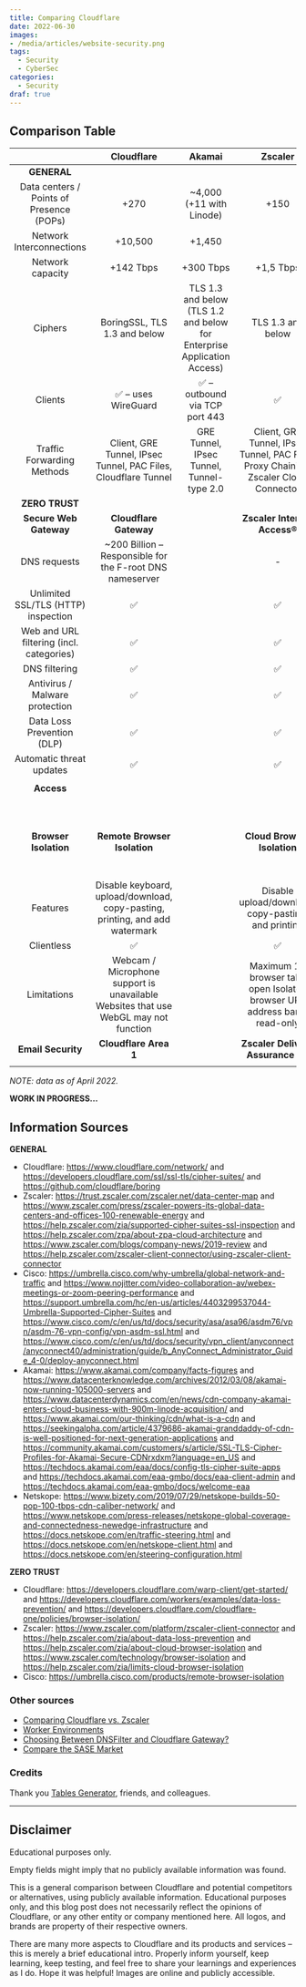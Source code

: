 ```yaml
---
title: Comparing Cloudflare
date: 2022-06-30
images: 
- /media/articles/website-security.png
tags:
  - Security
  - CyberSec
categories:
  - Security
draf: true
---
```


## Comparison Table

|  | **Cloudflare** | **Akamai** | **Zscaler** | **Cisco** | **Netskope** |
|:---:|:---:|:---:|:---:|:---:|:---:|
| **GENERAL** |  |  |  |  |  |
| Data centers / Points of Presence (POPs) | +270 | ~4,000 (+11 with Linode) | +150 | +37 | +50 |
| Network Interconnections | +10,500 | +1,450 |  |  |  |
| Network capacity | +142 Tbps | +300 Tbps | +1,5 Tbps | +1 Tbps | +100 Tbps |
| Ciphers | BoringSSL, TLS 1.3 and below | TLS 1.3 and below  (TLS 1.2 and below for Enterprise Application Access) | TLS 1.3 and below | TLS 1.2 and below | TLS 1.3 and below |
| Clients | ✅ – uses WireGuard | ✅ – outbound via TCP port 443 | ✅ | ✅ | ✅ – download limit of 1 MB |
| Traffic Forwarding Methods | Client, GRE Tunnel, IPsec Tunnel, PAC Files, Cloudflare Tunnel | GRE Tunnel, IPsec Tunnel, Tunnel-type 2.0 | Client, GRE Tunnel, IPsec Tunnel, PAC Files, Proxy Chaining, Zscaler Cloud Connector |  |  |
| **ZERO TRUST** |  |  |  |  |  |
| **Secure Web Gateway** | **Cloudflare Gateway** |  | **Zscaler Internet Access®** | **Cisco Umbrella** |  |
| DNS requests | ~200 Billion – Responsible for the F-root DNS nameserver |  | - | ~400 Billion |  |
| Unlimited SSL/TLS (HTTP) inspection | ✅ |  | ✅ |  |  |
| Web and URL filtering (incl. categories) | ✅ |  | ✅ |  |  |
| DNS filtering | ✅ |  | ✅ |  |  |
| Antivirus / Malware protection | ✅ |  | ✅ |  |  |
| Data Loss Prevention (DLP) | ✅ |  | ✅ |  |  |
| Automatic threat updates | ✅ |  | ✅ |  |  |
|  |  |  |  |  |  |
| **Access** |  |  |  |  |  |
|  |  |  |  |  |  |
|  |  |  |  |  |  |
|  |  |  |  |  |  |
| **Browser Isolation** | **Remote Browser Isolation** |  | **Cloud Browser Isolation** | **Cisco Umbrella remote browser isolation (RBI)** |  |
| Features | Disable keyboard, upload/download, copy-pasting, printing, and add watermark |  | Disable upload/download, copy-pasting, and printing |  |  |
| Clientless | ✅ |  | ✅ |  |  |
| Limitations | Webcam / Microphone support is unavailable Websites that use WebGL may not function |  | Maximum 10 browser tabs open Isolated browser URL address bar is read-only |  |  |
| **Email Security** | **Cloudflare Area 1** |  | **Zscaler Delivery Assurance (?)** | **IronPort** |  |
|  |  |  |  |  |  |

_NOTE: data as of April 2022._

**WORK IN PROGRESS...**


## Information Sources

**GENERAL**
- Cloudflare: https://www.cloudflare.com/network/ and https://developers.cloudflare.com/ssl/ssl-tls/cipher-suites/ and https://github.com/cloudflare/boring
- Zscaler: https://trust.zscaler.com/zscaler.net/data-center-map and https://www.zscaler.com/press/zscaler-powers-its-global-data-centers-and-offices-100-renewable-energy and https://help.zscaler.com/zia/supported-cipher-suites-ssl-inspection and https://help.zscaler.com/zpa/about-zpa-cloud-architecture and https://www.zscaler.com/blogs/company-news/2019-review and https://help.zscaler.com/zscaler-client-connector/using-zscaler-client-connector
- Cisco: https://umbrella.cisco.com/why-umbrella/global-network-and-traffic and https://www.nojitter.com/video-collaboration-av/webex-meetings-or-zoom-peering-performance and https://support.umbrella.com/hc/en-us/articles/4403299537044-Umbrella-Supported-Cipher-Suites and https://www.cisco.com/c/en/us/td/docs/security/asa/asa96/asdm76/vpn/asdm-76-vpn-config/vpn-asdm-ssl.html and https://www.cisco.com/c/en/us/td/docs/security/vpn_client/anyconnect/anyconnect40/administration/guide/b_AnyConnect_Administrator_Guide_4-0/deploy-anyconnect.html
- Akamai: https://www.akamai.com/company/facts-figures and https://www.datacenterknowledge.com/archives/2012/03/08/akamai-now-running-105000-servers and https://www.datacenterdynamics.com/en/news/cdn-company-akamai-enters-cloud-business-with-900m-linode-acquisition/ and https://www.akamai.com/our-thinking/cdn/what-is-a-cdn and https://seekingalpha.com/article/4379686-akamai-granddaddy-of-cdn-is-well-positioned-for-next-generation-applications and https://community.akamai.com/customers/s/article/SSL-TLS-Cipher-Profiles-for-Akamai-Secure-CDNrxdxm?language=en_US and https://techdocs.akamai.com/eaa/docs/config-tls-cipher-suite-apps and https://techdocs.akamai.com/eaa-gmbo/docs/eaa-client-admin and https://techdocs.akamai.com/eaa-gmbo/docs/welcome-eaa
- Netskope: https://www.bizety.com/2019/07/29/netskope-builds-50-pop-100-tbps-cdn-caliber-network/ and https://www.netskope.com/press-releases/netskope-global-coverage-and-connectedness-newedge-infrastructure and https://docs.netskope.com/en/traffic-steering.html and https://docs.netskope.com/en/netskope-client.html and https://docs.netskope.com/en/steering-configuration.html

**ZERO TRUST**
- Cloudflare: https://developers.cloudflare.com/warp-client/get-started/ and https://developers.cloudflare.com/workers/examples/data-loss-prevention/ and https://developers.cloudflare.com/cloudflare-one/policies/browser-isolation/ 
- Zscaler: https://www.zscaler.com/platform/zscaler-client-connector and https://help.zscaler.com/zia/about-data-loss-prevention and https://help.zscaler.com/zia/about-cloud-browser-isolation and https://www.zscaler.com/technology/browser-isolation and https://help.zscaler.com/zia/limits-cloud-browser-isolation 
- Cisco: https://umbrella.cisco.com/products/remote-browser-isolation 


### Other sources

- [Comparing Cloudflare vs. Zscaler](https://www.cloudflare.com/products/zero-trust/cloudflare-vs-zscaler/)
- [Worker Environments](https://workers.js.org/#state-of-worker-environments)
- [Choosing Between DNSFilter and Cloudflare Gateway?](https://www.dnsfilter.com/vs-cloudflare-gateway)
- [Compare the SASE Market](https://www.netify.com/lists/10-best-sase-vendors-comparison)

### Credits

Thank you [Tables Generator](https://www.tablesgenerator.com/markdown_tables#), friends, and colleagues.

* * * *

## Disclaimer

Educational purposes only.

Empty fields might imply that no publicly available information was found.

This is a general comparison between Cloudflare and potential competitors or alternatives, using publicly available information. Educational purposes only, and this blog post does not necessarily reflect the opinions of Cloudflare, or any other entity or company mentioned here. All logos, and brands are property of their respective owners.

There are many more aspects to Cloudflare and its products and services – this is merely a brief educational intro. Properly inform yourself, keep learning, keep testing, and feel free to share your learnings and experiences as I do. Hope it was helpful! Images are online and publicly accessible.
